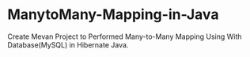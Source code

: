 # ManytoMany-Mapping-in-Java
Create Mevan Project to Performed Many-to-Many Mapping Using With Database(MySQL) in Hibernate Java.
